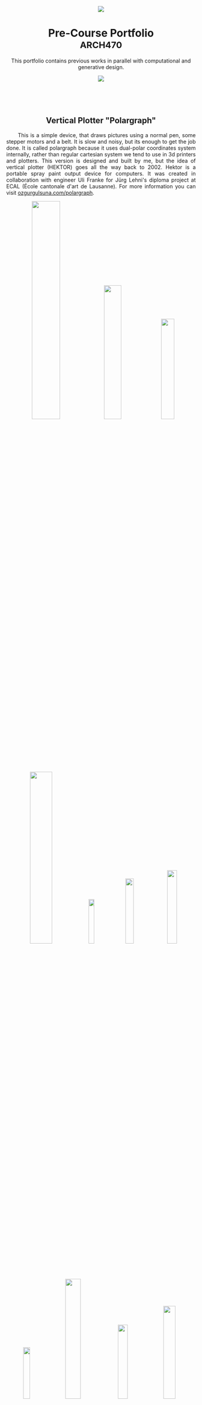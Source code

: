 <!-- [![N|Solid](https://raw.githubusercontent.com/ozgurgulsuna/ARCH470-DigitalDesignStudio/main/top.png?token=AJH7N4Z74UZBD7UN36G274TBNAFPK)](https://nodesource.com/products/nsolid)-->

<!--<img src="top.png" style=" width: 8000px;
  height: 150px;vertical-align:middle;margin:-40px 0px; object-fit:cover;"> </center>   -->
<!--![yastik](top.png)-->
<p align="center">
   <img src="/images/top.png" >
</p>

<h1 align="center" style=" border-bottom: none ;">Pre-Course Portfolio<br><sup> ARCH470 </sup></h1>
<!--<h3 align="center" style="font-style: italic;font-size:2em;">  ARCH 470 </h3>-->
<p align="center"


This portfolio contains previous works in parallel with computational and generative design.


</p>

<!--<img src="bottom.jpeg" style=" width: 8000px;
  height:80px;vertical-align:middle;margin:0px 0px; object-fit:cover;"> </center>  -->
  
  
<p align="center">
   <img src="/images/bottom.png" >
</p>

<!--![yastik](bottom.png)-->

<p> <br>
  </p>
  <p> <br>

<h2 align="center"> Vertical Plotter "Polargraph" </h2>
<p align="justify">
&nbsp;&nbsp;&nbsp;&nbsp;&nbsp;&nbsp;This is a simple device, that draws pictures using a normal pen, some stepper motors and a belt. It is slow and noisy, but its enough to get the job done. It is called polargraph because it uses dual-polar coordinates system internally, rather than regular cartesian system we tend to use in 3d printers and plotters. This version is designed and built by me, but the idea of vertical plotter (HEKTOR) goes all the way back to 2002. Hektor is a portable spray paint output device for computers. It was created in collaboration with engineer Uli Franke for Jürg Lehni's diploma project at ECAL (École cantonale d'art de Lausanne).
  For more information you can visit <a href="https://www.ozgurgulsuna.com/polargraph"> ozgurgulsuna.com/polargraph</a>.
</p>


<p align="center" width="100%">
    <img width="38.5814%" src="/images/polargraph-1.jpg">
    <img width="30.2432%" src="/images/polargraph-2.png">
    <img width="26.1754%" src="/images/polargraph-3.jpg">
</p>
<p align="center" width="100%">
    <img width="34.2127%" src="/images/polargraph-4.png">
    <img width="17.3790%" src="/images/polargraph-5.jpg">
    <img width="21.0755%" src="/images/polargraph-6.jpg">
    <img width="22.3327%" src="/images/polargraph-7.jpg">
</p>
<p align="center" width="100%">
    <img width="18.7435%" src="/images/polargraph-8.png">
    <img width="28.6165%" src="/images/polargraph-9.jpg">
    <img width="22.4755%" src="/images/polargraph-10.jpg">  
    <img width="25.1644%" src="/images/polargraph-11.jpg">
</p>

<h3 align="center">The Myth of the Singular Moment<br><sup>Exhibition, METU 2019</sup></h3>

<p  align="justify"> 
  &nbsp;&nbsp;&nbsp;&nbsp;&nbsp;&nbsp;Nowadays, technology's interference in our lives is increasing, which disturbs the definitions we got used to. As an example, the algorithms which compete with each other to achieve the perfect photographs, unintentionally change the limits of the “perfect” photo definition...
  </p>

<p align="center" width="100%">
    <img width="48%" src="/images/sergi-0.jpg">
    <img width="48%" src="/images/Sergi-1.jpg">
</p>
<p align="center" width="100%">
    <img width="65.7872%" src="/images/Sergi-2.jpg">
    &nbsp;
    <img width="29.2128%" src="/images/Sergi-6.jpg">
</p>
<p align="center" width="100%">
    <img width="29.2128%" src="/images/Sergi-3.jpg">
    &nbsp;
    <img width="65.7872%" src="/images/Sergi-4.jpg">
</p>


<h3 align="right"><sup><em> Middle East Technical University, Ankara</em> </sup></h3>

----

<p><br><br></p>


<h2 align="center"> Topology Optimization</h2>
<p align="justify">
&nbsp;&nbsp;&nbsp;&nbsp;&nbsp;&nbsp;Optimizing the geometry for a specific goal using computational tools is a technique that results in unforeseen outputs. Finite element method, which is generally applied in order to solve this problem generates organic models. This resembles the evolutionary optimization of the nature itself, thus generated models have similarities with bones and plants. I used this technique in two mini projects, first one is a shelf bracket like design for my desk support and second one is a door stop.
</p>



<p align="center" width="100%">
    <img width="30.4997%" src="/images/topo-1.jpg">
    <img width="32.2502%" src="/images/topo-2.jpg">
    <img width="32.2502%" src="/images/topo-3.jpg">
</p>

<p align="right">Shelf Bracket&nbsp;&nbsp;&nbsp;&nbsp;&nbsp;&nbsp;&nbsp;&nbsp;</p>


<p align="center" width="100%">
    <img width="47%" src="/images/topo-4.jpg">
     &nbsp;
    <img width="47%" src="/images/topo-5.jpg">
</p>

<p align="right">Door Stop&nbsp;&nbsp;&nbsp;&nbsp;&nbsp;&nbsp;&nbsp;&nbsp;</p>


----

<p><br><br></p>

<h2 align="center"> PHOTOGRAPHY<br><sup>Alternative Processes</sup></h2>
<p align="justify">
&nbsp;&nbsp;&nbsp;&nbsp;&nbsp;&nbsp;Optimizing the geometry for a specific goal using computational tools is a technique that results in unforeseen outputs. Finite element method, which is generally applied in order to solve this problem generates organic models. This resembles the evolutionary optimization of the nature itself, thus generated models have similarities with bones and plants. I used this technique in two mini projects, first one is a shelf bracket like design for my desk support and second one is a door stop.
</p>

<h3 align="center">The Myth of the Singular Moment<br><sup>Exhibition, METU 2019</sup></h3>

<p align="center" width="100%">
    <img width="30.3867%" src="/images/k-1.png">
    &nbsp;
    <img width="64.6133%" src="/images/k-2.jpg">
</p>
<p align="center" width="100%">
    <img width="47%" src="/images/k-3.jpg">
    &nbsp;
    <img width="47%" src="/images/k-4.jpg">
</p>

<h3 align="right"><sup><em> Middle East Technical University, Ankara</em> </sup></h3>
 
## _The Last Markdown Editor, Ever_



[![Build Status](https://travis-ci.org/joemccann/dillinger.svg?branch=master)](https://travis-ci.org/joemccann/dillinger)

Dillinger is a cloud-enabled, mobile-ready, offline-storage compatible,
AngularJS-powered HTML5 Markdown editor.

- Type some Markdown on the left
- See HTML in the right
- ✨Magic ✨

## Features

- Import a HTML file and watch it magically convert to Markdown
- Drag and drop images (requires your Dropbox account be linked)
- Import and save files from GitHub, Dropbox, Google Drive and One Drive
- Drag and drop markdown and HTML files into Dillinger
- Export documents as Markdown, HTML and PDF

Markdown is a lightweight markup language based on the formatting conventions
that people naturally use in email.
As [John Gruber] writes on the [Markdown site][df1]

> The overriding design goal for Markdown's
> formatting syntax is to make it as readable
> as possible. The idea is that a
> Markdown-formatted document should be
> publishable as-is, as plain text, without
> looking like it's been marked up with tags
> or formatting instructions.

This text you see here is *actually- written in Markdown! To get a feel
for Markdown's syntax, type some text into the left window and
watch the results in the right.

## Tech

Dillinger uses a number of open source projects to work properly:

- [AngularJS] - HTML enhanced for web apps!
- [Ace Editor] - awesome web-based text editor
- [markdown-it] - Markdown parser done right. Fast and easy to extend.
- [Twitter Bootstrap] - great UI boilerplate for modern web apps
- [node.js] - evented I/O for the backend
- [Express] - fast node.js network app framework [@tjholowaychuk]
- [Gulp] - the streaming build system
- [Breakdance](https://breakdance.github.io/breakdance/) - HTML
to Markdown converter
- [jQuery] - duh

And of course Dillinger itself is open source with a [public repository][dill]
 on GitHub.

## Installation

Dillinger requires [Node.js](https://nodejs.org/) v10+ to run.

Install the dependencies and devDependencies and start the server.

```sh
cd dillinger
npm i
node app
```

For production environments...

```sh
npm install --production
NODE_ENV=production node app
```

## Plugins

Dillinger is currently extended with the following plugins.
Instructions on how to use them in your own application are linked below.

| Plugin | README |
| ------ | ------ |
| Dropbox | [plugins/dropbox/README.md][PlDb] |
| GitHub | [plugins/github/README.md][PlGh] |
| Google Drive | [plugins/googledrive/README.md][PlGd] |
| OneDrive | [plugins/onedrive/README.md][PlOd] |
| Medium | [plugins/medium/README.md][PlMe] |
| Google Analytics | [plugins/googleanalytics/README.md][PlGa] |

## Development

Want to contribute? Great!

Dillinger uses Gulp + Webpack for fast developing.
Make a change in your file and instantaneously see your updates!

Open your favorite Terminal and run these commands.

First Tab:

```sh
node app
```

Second Tab:

```sh
gulp watch
```

(optional) Third:

```sh
karma test
```

#### Building for source

For production release:

```sh
gulp build --prod
```

Generating pre-built zip archives for distribution:

```sh
gulp build dist --prod
```

## Docker

Dillinger is very easy to install and deploy in a Docker container.

By default, the Docker will expose port 8080, so change this within the
Dockerfile if necessary. When ready, simply use the Dockerfile to
build the image.

```sh
cd dillinger
docker build -t <youruser>/dillinger:${package.json.version} .
```

This will create the dillinger image and pull in the necessary dependencies.
Be sure to swap out `${package.json.version}` with the actual
version of Dillinger.

Once done, run the Docker image and map the port to whatever you wish on
your host. In this example, we simply map port 8000 of the host to
port 8080 of the Docker (or whatever port was exposed in the Dockerfile):

```sh
docker run -d -p 8000:8080 --restart=always --cap-add=SYS_ADMIN --name=dillinger <youruser>/dillinger:${package.json.version}
```

> Note: `--capt-add=SYS-ADMIN` is required for PDF rendering.

Verify the deployment by navigating to your server address in
your preferred browser.

```sh
127.0.0.1:8000
```

## License

MIT

**Free Software, Hell Yeah!**

[//]: # (These are reference links used in the body of this note and get stripped out when the markdown processor does its job. There is no need to format nicely because it shouldn't be seen. Thanks SO - http://stackoverflow.com/questions/4823468/store-comments-in-markdown-syntax)

   [dill]: <https://github.com/joemccann/dillinger>
   [git-repo-url]: <https://github.com/joemccann/dillinger.git>
   [john gruber]: <http://daringfireball.net>
   [df1]: <http://daringfireball.net/projects/markdown/>
   [markdown-it]: <https://github.com/markdown-it/markdown-it>
   [Ace Editor]: <http://ace.ajax.org>
   [node.js]: <http://nodejs.org>
   [Twitter Bootstrap]: <http://twitter.github.com/bootstrap/>
   [jQuery]: <http://jquery.com>
   [@tjholowaychuk]: <http://twitter.com/tjholowaychuk>
   [express]: <http://expressjs.com>
   [AngularJS]: <http://angularjs.org>
   [Gulp]: <http://gulpjs.com>

   [PlDb]: <https://github.com/joemccann/dillinger/tree/master/plugins/dropbox/README.md>
   [PlGh]: <https://github.com/joemccann/dillinger/tree/master/plugins/github/README.md>
   [PlGd]: <https://github.com/joemccann/dillinger/tree/master/plugins/googledrive/README.md>
   [PlOd]: <https://github.com/joemccann/dillinger/tree/master/plugins/onedrive/README.md>
   [PlMe]: <https://github.com/joemccann/dillinger/tree/master/plugins/medium/README.md>
   [PlGa]: <https://github.com/RahulHP/dillinger/blob/master/plugins/googleanalytics/README.md>
